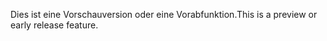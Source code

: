 <span data-ttu-id="e711f-101">Dies ist eine Vorschauversion oder eine Vorabfunktion.</span><span class="sxs-lookup"><span data-stu-id="e711f-101">This is a preview or early release feature.</span></span>